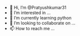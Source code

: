 - 👋 Hi, I’m @Pratyushkumar31
- 👀 I’m interested in ...
- 🌱 I’m currently learning python
- 💞️ I’m looking to collaborate on ...
- 📫 How to reach me ... 

<!---
Pratyushkumar31/Pratyushkumar31 is a ✨ special ✨ repository because its `README.md` (this file) appears on your GitHub profile.
You can click the Preview link to take a look at your changes.
--->
